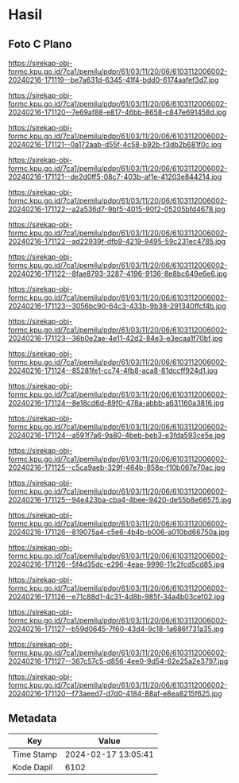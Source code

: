 # Hasil

## Foto C Plano

https://sirekap-obj-formc.kpu.go.id/7ca1/pemilu/pdpr/61/03/11/20/06/6103112006002-20240216-171119--be7a631d-6345-41f4-bdd0-6174aafef3d7.jpg

https://sirekap-obj-formc.kpu.go.id/7ca1/pemilu/pdpr/61/03/11/20/06/6103112006002-20240216-171120--7e69af88-e817-46bb-8658-c847e691458d.jpg

https://sirekap-obj-formc.kpu.go.id/7ca1/pemilu/pdpr/61/03/11/20/06/6103112006002-20240216-171121--0a172aab-d55f-4c58-b92b-f3db2b681f0c.jpg

https://sirekap-obj-formc.kpu.go.id/7ca1/pemilu/pdpr/61/03/11/20/06/6103112006002-20240216-171121--de2d0ff5-08c7-403b-af1e-41203e844214.jpg

https://sirekap-obj-formc.kpu.go.id/7ca1/pemilu/pdpr/61/03/11/20/06/6103112006002-20240216-171122--a2a536d7-9bf5-4015-90f2-05205bfd4678.jpg

https://sirekap-obj-formc.kpu.go.id/7ca1/pemilu/pdpr/61/03/11/20/06/6103112006002-20240216-171122--ad22939f-dfb9-4219-9495-59c231ec4785.jpg

https://sirekap-obj-formc.kpu.go.id/7ca1/pemilu/pdpr/61/03/11/20/06/6103112006002-20240216-171122--8fae8793-3287-4196-9136-8e8bc649e6e6.jpg

https://sirekap-obj-formc.kpu.go.id/7ca1/pemilu/pdpr/61/03/11/20/06/6103112006002-20240216-171123--3056bc90-64c3-433b-9b38-291340ffcf4b.jpg

https://sirekap-obj-formc.kpu.go.id/7ca1/pemilu/pdpr/61/03/11/20/06/6103112006002-20240216-171123--36b0e2ae-4e11-42d2-84e3-e3ecaa1f70bf.jpg

https://sirekap-obj-formc.kpu.go.id/7ca1/pemilu/pdpr/61/03/11/20/06/6103112006002-20240216-171124--85281fe1-cc74-4fb8-aca8-81dccff924d1.jpg

https://sirekap-obj-formc.kpu.go.id/7ca1/pemilu/pdpr/61/03/11/20/06/6103112006002-20240216-171124--8e18cd6d-89f0-478a-abbb-a631160a3816.jpg

https://sirekap-obj-formc.kpu.go.id/7ca1/pemilu/pdpr/61/03/11/20/06/6103112006002-20240216-171124--a591f7a6-9a80-4beb-beb3-e3fda593ce5e.jpg

https://sirekap-obj-formc.kpu.go.id/7ca1/pemilu/pdpr/61/03/11/20/06/6103112006002-20240216-171125--c5ca9aeb-329f-464b-858e-f10b067e70ac.jpg

https://sirekap-obj-formc.kpu.go.id/7ca1/pemilu/pdpr/61/03/11/20/06/6103112006002-20240216-171125--94e423ba-cba4-4bee-9420-de55b8e66575.jpg

https://sirekap-obj-formc.kpu.go.id/7ca1/pemilu/pdpr/61/03/11/20/06/6103112006002-20240216-171126--819075a4-c5e6-4b4b-b006-a010bd66750a.jpg

https://sirekap-obj-formc.kpu.go.id/7ca1/pemilu/pdpr/61/03/11/20/06/6103112006002-20240216-171126--5f4d35dc-e296-4eae-9996-11c2fcd5cd85.jpg

https://sirekap-obj-formc.kpu.go.id/7ca1/pemilu/pdpr/61/03/11/20/06/6103112006002-20240216-171126--e71c88d1-4c31-4d8b-985f-34a4b03cef02.jpg

https://sirekap-obj-formc.kpu.go.id/7ca1/pemilu/pdpr/61/03/11/20/06/6103112006002-20240216-171127--b59d0645-7f60-43d4-9c18-1a686f731a35.jpg

https://sirekap-obj-formc.kpu.go.id/7ca1/pemilu/pdpr/61/03/11/20/06/6103112006002-20240216-171127--367c57c5-d856-4ee0-9d54-62e25a2e3797.jpg

https://sirekap-obj-formc.kpu.go.id/7ca1/pemilu/pdpr/61/03/11/20/06/6103112006002-20240216-171120--f73aeed7-d7d0-4184-88af-e8ea8215f625.jpg


## Metadata

| Key        | Value               |
| ---------- | ------------------- |
| Time Stamp | 2024-02-17 13:05:41 |
| Kode Dapil | 6102                |



